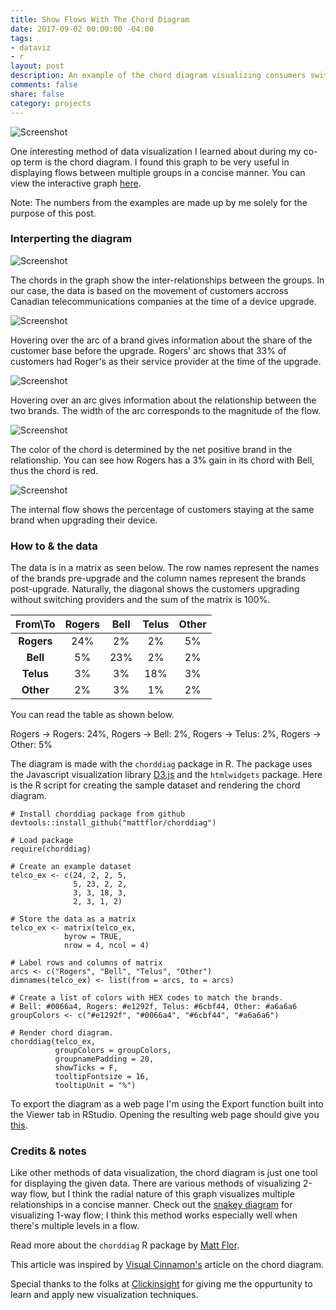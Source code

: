 ```yaml
---
title: Show Flows With The Chord Diagram
date: 2017-09-02 00:00:00 -04:00
tags:
- dataviz
- r
layout: post
description: An example of the chord diagram visualizing consumers switching accross Canadian telco brands using d3.js via R.
comments: false
share: false
category: projects
---
```


![Screenshot](http://www.justinsjlee.com/chordiag_wlabels.png "Chord Diagram with Labels")

One interesting method of data visualization I learned about during my co-op term is the chord diagram. I found this graph to be very useful in displaying flows between multiple groups in a concise manner. You can view the interactive graph [here](http://www.justinsjlee.com/telco_ex.html).

Note: The numbers from the examples are made up by me solely for the purpose of this post.

### Interperting the diagram

![Screenshot](http://www.justinsjlee.com/chordiag.png "Chord Diagram")

The chords in the graph show the inter-relationships between the groups. In our case, the data is based on the movement of customers accross Canadian telecommunications companies at the time of a device upgrade.

![Screenshot](http://www.justinsjlee.com/chordiag_arc.png "Chord Diagram Arc")

Hovering over the arc of a brand gives information about the share of the customer base before the upgrade. Rogers' arc shows that 33% of customers had Roger's as their service provider at the time of the upgrade.

![Screenshot](http://www.justinsjlee.com/chordiag_chord.png "Chord Diagram Chord Grey")

Hovering over an arc gives information about the relationship between the two brands. The width of the arc corresponds to the magnitude of the flow.

![Screenshot](http://www.justinsjlee.com/chordiag_chordred.png "Chord Diagram Chord Red")

The color of the chord is determined by the net positive brand in the relationship. You can see how Rogers has a 3% gain in its chord with Bell, thus the chord is red.

![Screenshot](http://www.justinsjlee.com/chordiag_internal.png "Chord Diagram Internal")

The internal flow shows the percentage of customers staying at the same brand when upgrading their device.

### How to & the data

The data is in a matrix as seen below. The row names represent the names of the brands pre-upgrade and the column names represent the brands post-upgrade. Naturally, the diagonal shows the customers upgrading without switching providers and the sum of the matrix is 100%.

| From\To |Rogers | Bell | Telus| Other|
|:-------:|:---:|:----:|:----:|:----:|
|  **Rogers** |  24%  |  2%  |  2%  |  5%  |
|  **Bell**   |  5%   |  23% |  2%  |  2%  |
|  **Telus**  |  3%   |  3%  |  18% |  3%  |
|  **Other**  |  2%   |  3%  |  1%  |  2%  |

You can read the table as shown below.

Rogers → Rogers: 24%, Rogers → Bell: 2%,  Rogers → Telus: 2%,  Rogers → Other: 5%

The diagram is made with the ```chorddiag``` package in R. The package uses the Javascript visualization library [D3.js](http://d3js.org) and the ```htmlwidgets``` package. Here is the R script for creating the sample dataset and rendering the chord diagram.

    # Install chorddiag package from github
    devtools::install_github("mattflor/chorddiag")

    # Load package
    require(chorddiag)

    # Create an example dataset 
    telco_ex <- c(24, 2, 2, 5,
                  5, 23, 2, 2,
                  3, 3, 18, 3,
                  2, 3, 1, 2) 

    # Store the data as a matrix
    telco_ex <- matrix(telco_ex,
                byrow = TRUE,
                nrow = 4, ncol = 4)

    # Label rows and columns of matrix
    arcs <- c("Rogers", "Bell", "Telus", "Other")
    dimnames(telco_ex) <- list(from = arcs, to = arcs)

    # Create a list of colors with HEX codes to match the brands.
    # Bell: #0066a4, Rogers: #e1292f, Telus: #6cbf44, Other: #a6a6a6
    groupColors <- c("#e1292f", "#0066a4", "#6cbf44", "#a6a6a6")

    # Render chord diagram. 
    chorddiag(telco_ex, 
              groupColors = groupColors, 
              groupnamePadding = 20, 
              showTicks = F,
              tooltipFontsize = 16,
              tooltipUnit = "%")
    
To export the diagram as a web page I'm using the Export function built into the Viewer tab in RStudio. Opening the resulting web page should give you [this](http://www.justinsjlee.com/telco_ex.html).

### Credits & notes

Like other methods of data visualization, the chord diagram is just one tool for displaying the given data. There are various methods of visualizing 2-way flow, but I think the radial nature of this graph visualizes multiple relationships in a concise manner. Check out the [snakey diagram](https://bost.ocks.org/mike/sankey/) for visualizing 1-way flow; I think this method works especially well when there's multiple levels in a flow.

Read more about the ```chorddiag``` R package by [Matt Flor](https://github.com/mattflor/chorddiag).

This article was inspired by [Visual Cinnamon's](https://www.visualcinnamon.com/2014/12/using-data-storytelling-with-chord.html) article on the chord diagram.

Special thanks to the folks at [Clickinsight](https://www.clickinsight.ca) for giving me the oppurtunity to learn and apply new visualization techniques.




